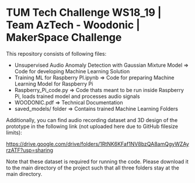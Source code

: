 # TUM Tech Challenge WS18_19 | Team AzTech - Woodonic | MakerSpace Challenge

This repository consists of following files:
- Unsupervised Audio Anomaly Detection with Gaussian Mixture Model  => Code for developing Machine Learning Solution
- Training ML for Raspberry PI.ipynb => Code for preparing Machine Learning Model for Raspberry Pi
- Raspberry_Pi_code.py => Code thats meant to be run inside Raspberry Pi, loads trained model and processes audio signals
- WOODONIC.pdf => Technical Documentation
- saved_models/ folder => Contains trained Machine Learning Folders


Additionally, you can find audio recording dataset and 3D design of the prototype in the following link (not uploaded here due to GitHub filesize limits):

https://drive.google.com/drive/folders/1RtNK6KFaf1NV8bzQA8amQgyWZAyrzATF?usp=sharing

Note that these dataset is required for running the code. Please download it to the main directory of the project such that all three folders stay at the main directory.
